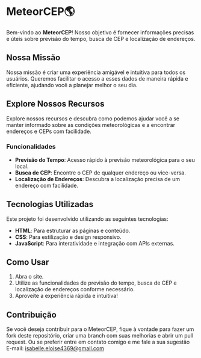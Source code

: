 # MeteorCEP🌎
Bem-vindo ao **MeteorCEP**! Nosso objetivo é fornecer informações precisas e úteis sobre previsão do tempo, busca de CEP e localização de endereços.

## Nossa Missão

Nossa missão é criar uma experiência amigável e intuitiva para todos os usuários. Queremos facilitar o acesso a esses dados de maneira rápida e eficiente, ajudando você a planejar melhor o seu dia.

## Explore Nossos Recursos

Explore nossos recursos e descubra como podemos ajudar você a se manter informado sobre as condições meteorológicas e a encontrar endereços e CEPs com facilidade.

### Funcionalidades
- **Previsão do Tempo**: Acesso rápido à previsão meteorológica para o seu local.
- **Busca de CEP**: Encontre o CEP de qualquer endereço ou vice-versa.
- **Localização de Endereços**: Descubra a localização precisa de um endereço com facilidade.

## Tecnologias Utilizadas

Este projeto foi desenvolvido utilizando as seguintes tecnologias:
- **HTML**: Para estruturar as páginas e conteúdo.
- **CSS**: Para estilização e design responsivo.
- **JavaScript**: Para interatividade e integração com APIs externas.

## Como Usar

1. Abra o site.
2. Utilize as funcionalidades de previsão do tempo, busca de CEP e localização de endereços conforme necessário.
3. Aproveite a experiência rápida e intuitiva!

## Contribuição

Se você deseja contribuir para o MeteorCEP, fique à vontade para fazer um fork deste repositório, criar uma branch com suas melhorias e abrir um pull request.
Ou se preferir entre em contato comigo e me fale a sua sugestão 
E-mail: isabelle.eloise4369@gmail.com
